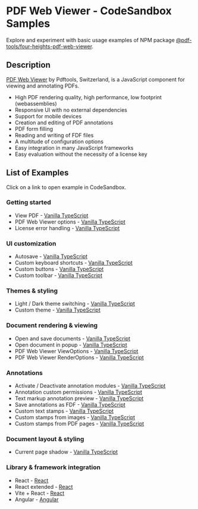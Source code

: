 # PDF Web Viewer - CodeSandbox Samples

Explore and experiment with basic usage examples of NPM package [@pdf-tools/four-heights-pdf-web-viewer](https://www.npmjs.com/package/@pdf-tools/four-heights-pdf-web-viewer).

## Description

[PDF Web Viewer](https://www.pdf-tools.com/products/viewing-printing/pdf-web-viewer/) by Pdftools, Switzerland, is a JavaScript component for viewing and annotating PDFs.

- High PDF rendering quality, high performance, low footprint (webassemblies)
- Responsive UI with no external dependencies
- Support for mobile devices
- Creation and editing of PDF annotations
- PDF form filling
- Reading and writing of FDF files
- A multitude of configuration options
- Easy integration in many JavaScript frameworks
- Easy evaluation without the necessity of a license key

## List of Examples

Click on a link to open example in CodeSandbox.

### Getting started

- View PDF - [Vanilla TypeScript](https://codesandbox.io/p/sandbox/github/pdf-tools/pdf-web-viewer-samples/tree/4.3.4/examples/vanilla-typescript/view-pdf)
- PDF Web Viewer options - [Vanilla TypeScript](https://codesandbox.io/p/sandbox/github/pdf-tools/pdf-web-viewer-samples/tree/4.3.4/examples/vanilla-typescript/pdf-web-viewer-options)
- License error handling - [Vanilla TypeScript](https://codesandbox.io/p/sandbox/github/pdf-tools/pdf-web-viewer-samples/tree/4.3.4/examples/vanilla-typescript/license-error-handling)

### UI customization

- Autosave - [Vanilla TypeScript](https://codesandbox.io/p/sandbox/github/pdf-tools/pdf-web-viewer-samples/tree/4.3.4/examples/vanilla-typescript/autosave)
- Custom keyboard shortcuts - [Vanilla TypeScript](https://codesandbox.io/p/sandbox/github/pdf-tools/pdf-web-viewer-samples/tree/4.3.4/examples/vanilla-typescript/custom-keyboard-shortcuts)
- Custom buttons - [Vanilla TypeScript](https://codesandbox.io/p/sandbox/github/pdf-tools/pdf-web-viewer-samples/tree/4.3.4/examples/vanilla-typescript/custom-buttons)
- Custom toolbar - [Vanilla TypeScript](https://codesandbox.io/p/sandbox/github/pdf-tools/pdf-web-viewer-samples/tree/4.3.4/examples/vanilla-typescript/custom-toolbar)

### Themes & styling

- Light / Dark theme switching - [Vanilla TypeScript](https://codesandbox.io/p/sandbox/github/pdf-tools/pdf-web-viewer-samples/tree/4.3.4/examples/vanilla-typescript/light-dark-theme-switching)
- Custom theme - [Vanilla TypeScript](https://codesandbox.io/p/sandbox/github/pdf-tools/pdf-web-viewer-samples/tree/4.3.4/examples/vanilla-typescript/custom-theme)

### Document rendering & viewing

- Open and save documents - [Vanilla TypeScript](https://codesandbox.io/p/sandbox/github/pdf-tools/pdf-web-viewer-samples/tree/4.3.4/examples/vanilla-typescript/open-and-save-documents)
- Open document in popup - [Vanilla TypeScript](https://codesandbox.io/p/sandbox/github/pdf-tools/pdf-web-viewer-samples/tree/4.3.4/examples/vanilla-typescript/open-document-in-popup)
- PDF Web Viewer ViewOptions - [Vanilla TypeScript](https://codesandbox.io/p/sandbox/github/pdf-tools/pdf-web-viewer-samples/tree/4.3.4/examples/vanilla-typescript/pdf-web-viewer-view-options)
- PDF Web Viewer RenderOptions - [Vanilla TypeScript](https://codesandbox.io/p/sandbox/github/pdf-tools/pdf-web-viewer-samples/tree/4.3.4/examples/vanilla-typescript/pdf-web-viewer-render-options)

### Annotations

- Activate / Deactivate annotation modules - [Vanilla TypeScript](https://codesandbox.io/p/sandbox/github/pdf-tools/pdf-web-viewer-samples/tree/4.3.4/examples/vanilla-typescript/activate-deactivate-annotation-modules)
- Annotation custom permissions - [Vanilla TypeScript](https://codesandbox.io/p/sandbox/github/pdf-tools/pdf-web-viewer-samples/tree/4.3.4/examples/vanilla-typescript/annotation-custom-permissions)
- Text markup annotation preview - [Vanilla TypeScript](https://codesandbox.io/p/sandbox/github/pdf-tools/pdf-web-viewer-samples/tree/4.3.4/examples/vanilla-typescript/text-markup-annotation-preview)
- Save annotations as FDF - [Vanilla TypeScript](https://codesandbox.io/p/sandbox/github/pdf-tools/pdf-web-viewer-samples/tree/4.3.4/examples/vanilla-typescript/save-annotations-as-fdf)
- Custom text stamps - [Vanilla TypeScript](https://codesandbox.io/p/sandbox/github/pdf-tools/pdf-web-viewer-samples/tree/4.3.4/examples/vanilla-typescript/custom-text-stamps)
- Custom stamps from images - [Vanilla TypeScript](https://codesandbox.io/p/sandbox/github/pdf-tools/pdf-web-viewer-samples/tree/4.3.4/examples/vanilla-typescript/custom-stamps-from-images)
- Custom stamps from PDF pages - [Vanilla TypeScript](https://codesandbox.io/p/sandbox/github/pdf-tools/pdf-web-viewer-samples/tree/4.3.4/examples/vanilla-typescript/custom-stamps-from-pdf-pages)

### Document layout & styling

- Current page shadow - [Vanilla TypeScript](https://codesandbox.io/p/sandbox/github/pdf-tools/pdf-web-viewer-samples/tree/4.3.4/examples/vanilla-typescript/current-page-shadow)

### Library & framework integration

- React - [React](https://codesandbox.io/p/sandbox/github/pdf-tools/pdf-web-viewer-samples/tree/4.3.4/examples/react/react)
- React extended - [React](https://codesandbox.io/p/sandbox/github/pdf-tools/pdf-web-viewer-samples/tree/4.3.4/examples/react/react-extended)
- Vite + React - [React](https://codesandbox.io/p/sandbox/github/pdf-tools/pdf-web-viewer-samples/tree/4.3.4/examples/react/vite-react)
- Angular - [Angular](https://codesandbox.io/p/sandbox/github/pdf-tools/pdf-web-viewer-samples/tree/4.3.4/examples/angular/angular)
